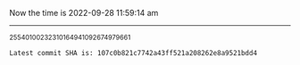 Now the time is 2022-09-28 11:59:14 am

---

<small>25540100232310164941092674979661</small>

```txt
Latest commit SHA is: 107c0b821c7742a43ff521a208262e8a9521bdd4
```
